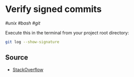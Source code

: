 # Verify signed commits

_#unix_ _#bash_ _#git_

Execute this in the terminal from your project root directory:

```bash
git log --show-signature
```

## Source

- [StackOverflow](https://stackoverflow.com/a/32038784/2040520)
